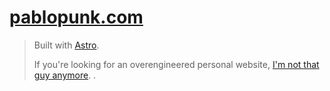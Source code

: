 # [pablopunk.com](https://pablopunk.com)

> Built with [Astro](https://github.com/pablopunk/pablopunk.com/pull/144).
> 
> If you're looking for an overengineered personal website, [I'm not that guy anymore](https://github.com/pablopunk/pablopunk.com/pull/142). .
